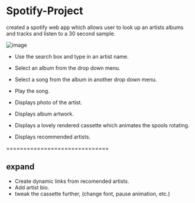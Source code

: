 # Spotify-Project

created a spotify web app which allows user to look up an artists albums and tracks and listen to a 30 second sample.

![image](https://cloud.githubusercontent.com/assets/18755619/18165239/0ae503be-703c-11e6-9bcf-7daa39483a6f.png)

* Use the search box and type in an artist name.
* Select an album from the drop down menu.
* Select a song from the album in another drop down menu.
* Play the song.

* Displays photo of the artist.
* Displays album artwork.
* Displays a lovely rendered cassette which animates the spools rotating.
* Displays recommended artists.

==============================

expand
------

* Create dynamic links from recomended artists.
* Add artist bio.
* tweak the cassette further, (change font, pause animation, etc.)
